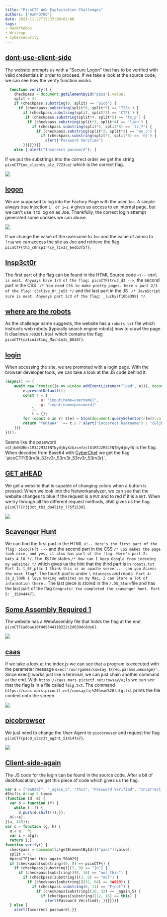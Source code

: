 ```yaml
---
title: "PicoCTF Web Exploitation Challenges"
authors: ["0xFFD700"]
date: 2021-11-27T13:37:00+01:00
tags:
- Hackthebox
- Writeup
- Cybersecurity
---
```


## [dont-use-client-side](https://play.picoctf.org/practice/challenge/66?category=1&page=1)

The website prompts us with a "Secure Logon" that has to be verified with valid credentials in order to proceed. If we take a look at the source code, we can see how the verify function works.

```javascript
  function verify() {
    checkpass = document.getElementById("pass").value;
    split = 4;
    if (checkpass.substring(0, split) == 'pico') {
      if (checkpass.substring(split*6, split*7) == '723c') {
        if (checkpass.substring(split, split*2) == 'CTF{') {
         if (checkpass.substring(split*4, split*5) == 'ts_p') {
          if (checkpass.substring(split*3, split*4) == 'lien') {
            if (checkpass.substring(split*5, split*6) == 'lz_7') {
              if (checkpass.substring(split*2, split*3) == 'no_c') {
                if (checkpass.substring(split*7, split*8) == 'e}') {
                  alert("Password Verified")
        }}}}}}}}
    else { alert("Incorrect password"); }
```
If we put the substrings into the correct order we get the string `picoCTF{no_clients_plz_7723ce}` which is the correct flag.

![](/assets/blog/picoctf-web1.webp)


## [logon](https://play.picoctf.org/practice/challenge/46?category=1&page=1)

We are supposed to log into the Factory Page with the user `Joe`. A simple always true injection `1' or 1=1 #` gives as access to an internal page, but we can't use it to log on as Joe. Thankfully, the correct login attempt generated some cookies we can abuse.

![](/assets/blog/picoctf-web2.webp)

If we change the value of the username to `Joe` and the value of admin to `True` we can access the site as Joe and retrieve the flag `picoCTF{th3_c0nsp1r4cy_l1v3s_6edb3f5f}`.

## [Insp3ct0r](https://play.picoctf.org/practice/challenge/18?category=1&page=1)

The first part of the flag can be found in the HTML Source code `<!-- Html is neat. Anyways have 1/3 of the flag: picoCTF{tru3_d3 -->`, the second part in the CSS `
/* You need CSS to make pretty pages. Here's part 2/3 of the flag: t3ct1ve_0r_ju5t */` and the last part in the JS `
/* JavaScript sure is neat. Anyways part 3/3 of the flag: _lucky?f10be399} */`.


## [where are the robots](https://play.picoctf.org/practice/challenge/4?category=1&page=1)

As the challenge name suggests, the website has a `robots.txt` file which instructs web robots (typically search engine robots) how to crawl the page. It disallows `/8028f.html` which contains the flag `picoCTF{ca1cu1at1ng_Mach1n3s_8028f}`.


## [login](https://play.picoctf.org/practice/challenge/200?category=1&page=1)

When accessing the site, we are promoted with a login page. With the browser developer tools, we can take a look at the JS code behind it.
```javascript
(async() => {
    await new Promise((e => window.addEventListener("load", e))), document.querySelector("form").addEventListener("submit", (e => {
        e.preventDefault();
        const r = {
                u: "input[name=username]",
                p: "input[name=password]"
            },
            t = {};
        for (const e in r) t[e] = btoa(document.querySelector(r[e]).value).replace(/=/g, "");
        return "YWRtaW4" !== t.u ? alert("Incorrect Username") : "cGljb0NURns1M3J2M3JfNTNydjNyXzUzcnYzcl81M3J2M3JfNTNydjNyfQ" !== t.p ? alert("Incorrect Password") : void alert(`Correct Password! Your flag is ${atob(t.p)}.`)
    }))
})();
```
Seems like the password `cGljb0NURns1M3J2M3JfNTNydjNyXzUzcnYzcl81M3J2M3JfNTNydjNyfQ` is the flag. When decoded from Base64 with [CyberChef](https://gchq.github.io/CyberChef/#recipe=From_Base64('A-Za-z0-9%2B/%3D',true)&input=Y0dsamIwTlVSbnMxTTNKMk0zSmZOVE55ZGpOeVh6VXpjbll6Y2w4MU0zSjJNM0pmTlROeWRqTnlmUQ) we get the flag `picoCTF{53rv3r_53rv3r_53rv3r_53rv3r_53rv3r}`.


## [GET aHEAD](https://play.picoctf.org/practice/challenge/132?category=1&page=1)

We get a website that is capable of changing colors when a button is pressed. When we look into the Networkanalyzer, we can see that the website changes to blue if the request is a `PUT` and to red if it is a `GET`. When we try through all the different request methods, `HEAD` gives us the flag `picoCTF{r3j3ct_th3_du4l1ty_775f2530}`. 

![](/assets/blog/picoctf-web3.webp)


## [Scavenger Hunt](https://play.picoctf.org/practice/challenge/161?category=1&page=1)

We can find the first part in the HTML
`<!-- Here's the first part of the flag: picoCTF{t -->` and the second part in the CSS
`/* CSS makes the page look nice, and yes, it also has part of the flag. Here's part 2: h4ts_4_l0 */`. The JS file states `/* How can I keep Google from indexing my website? */` which gives us the hint that the third part is in 
`robots.txt` ` Part 3: t_0f_pl4c
 I think this is an apache server... can you Access the next flag?`. The fourth part is under `\.htaccess` and reads ` Part 4: 3s_2_lO0k
 I love making websites on my Mac, I can Store a lot of information there.`. The last piece is stored in the `/.DS_Store`file and has the last part of the flag `Congrats! You completed the scavenger hunt. Part 5: _35844447}`.


## [Some Assembly Required 1](https://play.picoctf.org/practice/challenge/152?category=1&page=1)

The website has a WebAssembly file that holds the flag at the end `picoCTF{a8bae10f4d9544110222c2d639dc6de6}`.

![](/assets/blog/picoctf-web4.webp)

## [caas](https://play.picoctf.org/practice/challenge/202?category=1&page=2)

If we take a look at the index.js we can see that a program is executed with the parameter message `exec('/usr/games/cowsay ${req.params.message}'`. Since exec() works just like a terminal, we can just chain another command at the end. With `https://caas.mars.picoctf.net/cowsay/a;ls` we can see that the flag is in a file called `falg.txt`. The command `https://caas.mars.picoctf.net/cowsay/a;%20head%20falg.txt` prints the file content onto the screen.

![](/assets/blog/picoctf-web5.webp)


## [picobrowser](https://play.picoctf.org/practice/challenge/9?category=1&page=2)

We just need to change the User-Agent to `picobrowser` and request the flag `picoCTF{p1c0_s3cr3t_ag3nt_51414fa7}`.

![](/assets/blog/picoctf-web6.webp)


## [Client-side-again](https://play.picoctf.org/practice/challenge/69?category=1&page=2)

The JS code for the login can be found in the source code. After a bit of deobfuscation, we get this piece of code which gives us the flag.

```javascript
var a = ["0a029}", "_again_5", "this", "Password Verified", "Incorrect password", "getElementById", "value", "substring", "picoCTF{", "not_this"];
#Shifts Array 5 times
(function (d, e) {
  var b = function (f) {
    while (--f) {
      d.push(d.shift());}};
  b(++e);
}(a, 435));
var c = function (g, h) {
  g = g - 0;
  var i = a[g];
  return i;};
function verify() {
  checkpass = document[c(getElementById)]("pass")[value];
  split = 4;
  #picoCTF{not_this_again_50a029}
  if (checkpass[substring](0, 8) == picoCTF{) { 
    if (checkpass[substring)](7, 9) == "{n") {
      if (checkpass[substring)](8, 16) == "not_this") {
        if (checkpass[substring)](3, 6) == "oCT") {
          if (checkpass[substring)](32, 64) == 0a029}) {
            if (checkpass.substring(6, 11) == "F{not") {
              if (checkpass[substring](16, 32) == _again_5) {
                if (checkpass[substring](12, 16) == this) {
                  alert(Password Verified); }}}}}}}
  } else {
    alert(Incorrect password);}}
```